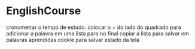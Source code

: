 # EnglishCourse

cronometrar o tempo de estudo.
colocar o + do lado do quadrado para adicionar a palavra em uma lista para no final copiar a lista para salvar em palavras aprendidas
cookie para salvar estado da tela